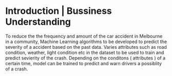 
# Introduction | Bussiness Understanding
To reduce the the frequency and amount of the car accident in Melbourne in a community, Machine Learning algorithms to be developed to predict the severity of a accident based on the past data. Varies attributes such as road condition, weather, light condition etc  in  the dataset to be used to train and predict sevierity of the crash. Depending on the conditons ( attributes ) of a certain time, model can be trained to predict and warn drivers a possiblity of a crash.
